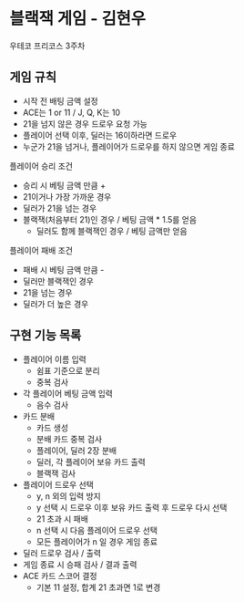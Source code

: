 블랙잭 게임 - 김현우
=
우테코 프리코스 3주차

게임 규칙
-

- 시작 전 배팅 금액 설정
- ACE는 1 or 11 / J, Q, K는 10
- 21을 넘지 않은 경우 드로우 요청 가능
- 플레이어 선택 이후, 딜러는 16이하라면 드로우
- 누군가 21을 넘거나, 플레이어가 드로우를 하지 않으면 게임 종료

플레이어 승리 조건

- 승리 시 베팅 금액 만큼 +
- 21이거나 가장 가까운 경우
- 딜러가 21을 넘는 경우
- 블랙잭(처음부터 21)인 경우 / 베팅 금액 * 1.5를 얻음
    - 딜러도 함께 블랙잭인 경우 / 베팅 금액만 얻음

플레이어 패배 조건

- 패배 시 베팅 금액 만큼 -
- 딜러만 블랙잭인 경우
- 21을 넘는 경우
- 딜러가 더 높은 경우

구현 기능 목록
-

- 플레이어 이름 입력
    - 쉼표 기준으로 분리
    - 중복 검사
- 각 플레이어 베팅 금액 입력
    - 음수 검사
- 카드 분배
    - 카드 생성
    - 분배 카드 중복 검사
    - 플레이어, 딜러 2장 분배
    - 딜러, 각 플레이어 보유 카드 출력
    - 블랙잭 검사
- 플레이어 드로우 선택
    - y, n 외의 입력 방지
    - y 선택 시 드로우 이후 보유 카드 출력 후 드로우 다시 선택
    - 21 초과 시 패배
    - n 선택 시 다음 플레이어 드로우 선택
    - 모든 플레이어가 n 일 경우 게임 종료
- 딜러 드로우 검사 / 출력
- 게임 종료 시 승패 검사 / 결과 출력
- ACE 카드 스코어 결정
    - 기본 11 설정, 합계 21 초과면 1로 변경
